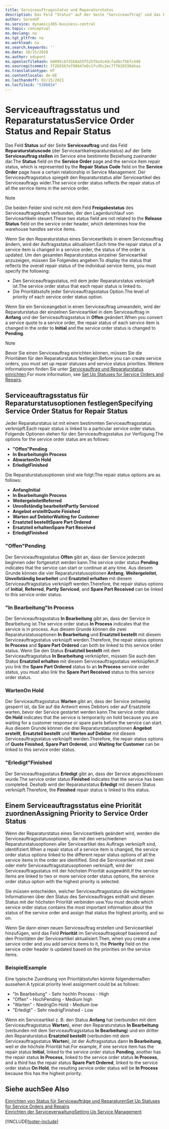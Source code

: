 ```yaml
---
title: Serviceauftragsstatus und Reparaturstatus
description: Das Feld "Status" auf der Seite "Serviceauftrag" und das Feld "Reparaturstatuscode" (der Serviceartikelreparaturstatus) auf der Seite "Serviceauftrag stellen" im Service eine bestimmte Beziehung zueinander dar. Der Serviceauftragsstatus spiegelt den Reparaturstatus aller Serviceartikel des Serviceauftrags wider.
author: SorenGP
ms.service: dynamics365-business-central
ms.topic: conceptual
ms.devlang: na
ms.tgt_pltfrm: na
ms.workload: na
ms.search.keywords: ''
ms.date: 10/15/2020
ms.author: edupont
ms.openlocfilehash: b9095cbfd1b8a55f525f0a3c4dcfad6cf56fc449
ms.sourcegitcommit: ff2b55b7e790447e0c1fcd5c2ec7f7610338ebaa
ms.translationtype: HT
ms.contentlocale: de-DE
ms.lasthandoff: 02/15/2021
ms.locfileid: "5386824"
---
```

# <a name="service-order-status-and-repair-status"></a><span data-ttu-id="75864-104">Serviceauftragsstatus und Reparaturstatus</span><span class="sxs-lookup"><span data-stu-id="75864-104">Service Order Status and Repair Status</span></span>

<span data-ttu-id="75864-105">Das Feld **Status** auf der Seite **Serviceauftrag** und das Feld **Reparaturstatuscode** (der Serviceartikelreparaturstatus) auf der Seite **Serviceauftrag stellen** im Service eine bestimmte Beziehung zueinander dar.</span><span class="sxs-lookup"><span data-stu-id="75864-105">The **Status** field on the **Service Order** page and the service item repair status, which is represented by the **Repair Status Code** field on the **Service Order** page have a certain relationship in Service Management.</span></span> <span data-ttu-id="75864-106">Der Serviceauftragsstatus spiegelt den Reparaturstatus aller Serviceartikel des Serviceauftrags wider.</span><span class="sxs-lookup"><span data-stu-id="75864-106">The service order status reflects the repair status of all the service items in the service order.</span></span>  

> [!NOTE]  
> <span data-ttu-id="75864-107">Die beiden Felder sind nicht mit dem Feld **Freigabestatus** des Serviceauftragskopfs verbunden, der den Lagerdurchlauf von Serviceartikeln steuert.</span><span class="sxs-lookup"><span data-stu-id="75864-107">These two status field are not related to the **Release Status** field on the service order header, which determines how the warehouse handles service items.</span></span>  

<span data-ttu-id="75864-108">Wenn Sie den Reparaturstatus eines Serviceartikels in einem Serviceauftrag ändern, wird der Auftragsstatus aktualisiert.</span><span class="sxs-lookup"><span data-stu-id="75864-108">Each time the repair status of a service item is changed in a service order, the status of the order is updated.</span></span> <span data-ttu-id="75864-109">Um den gesamten Reparaturstatus einzelner Serviceartikel anzuzeigen, müssen Sie Folgendes angeben:</span><span class="sxs-lookup"><span data-stu-id="75864-109">To display the status that reflects the overall repair status of the individual service items, you must specify the following:</span></span>  

* <span data-ttu-id="75864-110">Den Serviceauftragsstatus, mit dem jeder Reparaturstatus verknüpft ist.</span><span class="sxs-lookup"><span data-stu-id="75864-110">The service order status that each repair status is linked to.</span></span>  
* <span data-ttu-id="75864-111">Die Prioritätsstufe jeder Serviceauftragsstatus Option.</span><span class="sxs-lookup"><span data-stu-id="75864-111">The level of priority of each service order status option.</span></span>  

<span data-ttu-id="75864-112">Wenn Sie ein Serviceangebot in einen Serviceauftrag umwandeln, wird der Reparaturstatus der einzelnen Serviceartikel in dem Serviceauftrag in **Anfang** und der Serviceauftragsstatus in **Offen** geändert.</span><span class="sxs-lookup"><span data-stu-id="75864-112">When you convert a service quote to a service order, the repair status of each service item is changed in the order to **Initial** and the service order status is changed to **Pending**.</span></span>  

> [!NOTE]
> <span data-ttu-id="75864-113">Bevor Sie einen Serviceauftrag einrichten können, müssen Sie die Prioritäten für den Reparaturstatus festlegen.</span><span class="sxs-lookup"><span data-stu-id="75864-113">Before you can create service orders, you must set up repair statuses and service status priorities.</span></span> <span data-ttu-id="75864-114">Weitere Informationen finden Sie unter [Serviceauftrag und Reparaturstatus einrichten](service-order-repair-status.md).</span><span class="sxs-lookup"><span data-stu-id="75864-114">For more information, see [Set Up Statuses for Service Orders and Repairs](service-order-repair-status.md).</span></span>

## <a name="specifying-service-order-status-for-repair-status"></a><span data-ttu-id="75864-115">Serviceauftragsstatus für Reparaturstatusoptionen festlegen</span><span class="sxs-lookup"><span data-stu-id="75864-115">Specifying Service Order Status for Repair Status</span></span>

<span data-ttu-id="75864-116">Jeder Reparaturstatus ist mit einem bestimmten Serviceauftragsstatus verknüpft.</span><span class="sxs-lookup"><span data-stu-id="75864-116">Each repair status is linked to a particular service order status.</span></span> <span data-ttu-id="75864-117">Folgende Optionen stehen für den Serviceauftragsstatus zur Verfügung:</span><span class="sxs-lookup"><span data-stu-id="75864-117">The options for the service order status are as follows:</span></span>

* <span data-ttu-id="75864-118">**"Offen"**</span><span class="sxs-lookup"><span data-stu-id="75864-118">**Pending**</span></span>
* <span data-ttu-id="75864-119">**In Bearbeitung**</span><span class="sxs-lookup"><span data-stu-id="75864-119">**In Process**</span></span>
* <span data-ttu-id="75864-120">**Abwarten**</span><span class="sxs-lookup"><span data-stu-id="75864-120">**On Hold**</span></span>
* <span data-ttu-id="75864-121">**Erledigt**</span><span class="sxs-lookup"><span data-stu-id="75864-121">**Finished**</span></span>

<span data-ttu-id="75864-122">Die Reparaturstatusoptionen sind wie folgt:</span><span class="sxs-lookup"><span data-stu-id="75864-122">The repair status options are as follows:</span></span>

* <span data-ttu-id="75864-123">**Anfang**</span><span class="sxs-lookup"><span data-stu-id="75864-123">**Initial**</span></span>
* <span data-ttu-id="75864-124">**In Bearbeitung**</span><span class="sxs-lookup"><span data-stu-id="75864-124">**In Process**</span></span>
* <span data-ttu-id="75864-125">**Weitergeleitet**</span><span class="sxs-lookup"><span data-stu-id="75864-125">**Referred**</span></span>
* <span data-ttu-id="75864-126">**Unvollständig bearbeitet**</span><span class="sxs-lookup"><span data-stu-id="75864-126">**Partly Serviced**</span></span>
* <span data-ttu-id="75864-127">**Angebot erstellt**</span><span class="sxs-lookup"><span data-stu-id="75864-127">**Quote Finished**</span></span>
* <span data-ttu-id="75864-128">**Warten auf Debitor**</span><span class="sxs-lookup"><span data-stu-id="75864-128">**Waiting for Customer**</span></span>
* <span data-ttu-id="75864-129">**Ersatzteil bestellt**</span><span class="sxs-lookup"><span data-stu-id="75864-129">**Spare Part Ordered**</span></span>
* <span data-ttu-id="75864-130">**Ersatzteil erhalten**</span><span class="sxs-lookup"><span data-stu-id="75864-130">**Spare Part Received**</span></span>
* <span data-ttu-id="75864-131">**Erledigt**</span><span class="sxs-lookup"><span data-stu-id="75864-131">**Finished**</span></span>  

### <a name="pending"></a><span data-ttu-id="75864-132">"Offen"</span><span class="sxs-lookup"><span data-stu-id="75864-132">Pending</span></span>

<span data-ttu-id="75864-133">Der Serviceauftragsstatus **Offen** gibt an, dass der Service jederzeit beginnen oder fortgesetzt werden kann.</span><span class="sxs-lookup"><span data-stu-id="75864-133">The service order status **Pending** indicates that the service can start or continue at any time.</span></span> <span data-ttu-id="75864-134">Aus diesem Grunde können die vier Reparaturstatusoptionen **Anfang**, **Weitergeleitet**, **Unvollständig bearbeitet** und **Ersatzteil erhalten** mit diesem Serviceauftragsstatus verknüpft werden.</span><span class="sxs-lookup"><span data-stu-id="75864-134">Therefore, the repair status options of **Initial**, **Referred**, **Partly Serviced**, and **Spare Part Received** can be linked to this service order status.</span></span>  

### <a name="in-process"></a><span data-ttu-id="75864-135">"In Bearbeitung"</span><span class="sxs-lookup"><span data-stu-id="75864-135">In Process</span></span>

<span data-ttu-id="75864-136">Der Serviceauftragsstatus **In Bearbeitung** gibt an, dass der Service in Bearbeitung ist.</span><span class="sxs-lookup"><span data-stu-id="75864-136">The service order status **In Process** indicates that the service is in process.</span></span> <span data-ttu-id="75864-137">Aus diesem Grunde können die zwei Reparaturstatusoptionen **In Bearbeitung** und **Ersatzteil bestellt** mit diesem Serviceauftragsstatus verknüpft werden.</span><span class="sxs-lookup"><span data-stu-id="75864-137">Therefore, the repair status options **In Process** and **Spare Part Ordered** can both be linked to this service order status.</span></span> <span data-ttu-id="75864-138">Wenn Sie den Status **Ersatzteil bestellt** mit dem Serviceauftragsstatus **In Bearbeitung** verknüpfen, müssen Sie auch den Status **Ersatzteil erhalten** mit diesem Serviceauftragsstatus verknüpfen.</span><span class="sxs-lookup"><span data-stu-id="75864-138">If you link the **Spare Part Ordered** status to an **In Process** service order status, you must also link the **Spare Part Received** status to this service order status.</span></span>  

### <a name="on-hold"></a><span data-ttu-id="75864-139">Warten</span><span class="sxs-lookup"><span data-stu-id="75864-139">On Hold</span></span>

<span data-ttu-id="75864-140">Der Serviceauftragsstatus **Warten** gibt an, dass der Service zeitweilig gesperrt ist, da Sie auf die Antwort eines Debitors oder auf Ersatzteile warten, bevor der Service gestartet werden kann.</span><span class="sxs-lookup"><span data-stu-id="75864-140">The service order status **On Hold** indicates that the service is temporarily on hold because you are waiting for a customer response or spare parts before the service can start.</span></span> <span data-ttu-id="75864-141">Aus diesem Grunde können die drei Reparaturstatusoptionen **Angebot erstellt**, **Ersatzteil bestellt** und **Warten auf Debitor** mit diesem Serviceauftragsstatus verknüpft werden.</span><span class="sxs-lookup"><span data-stu-id="75864-141">Therefore, the repair status options of **Quote Finished**, **Spare Part Ordered**, and **Waiting for Customer** can be linked to this service order status.</span></span>  

### <a name="finished"></a><span data-ttu-id="75864-142">"Erledigt"</span><span class="sxs-lookup"><span data-stu-id="75864-142">Finished</span></span>

<span data-ttu-id="75864-143">Der Serviceauftragsstatus **Erledigt** gibt an, dass der Service abgeschlossen wurde.</span><span class="sxs-lookup"><span data-stu-id="75864-143">The service order status **Finished** indicates that the service has been completed.</span></span> <span data-ttu-id="75864-144">Deshalb wird der Reparaturstatus **Erledigt** mit diesem Status verknüpft.</span><span class="sxs-lookup"><span data-stu-id="75864-144">Therefore, the **Finished** repair status is linked to this status.</span></span>  

## <a name="assigning-priority-to-service-order-status"></a><span data-ttu-id="75864-145">Einem Serviceauftragsstatus eine Priorität zuordnen</span><span class="sxs-lookup"><span data-stu-id="75864-145">Assigning Priority to Service Order Status</span></span>

<span data-ttu-id="75864-146">Wenn der Reparaturstatus eines Serviceartikels geändert wird, werden die Serviceauftragsstatusoptionen, die mit den verschiedenen Reparaturstatusoptionen aller Serviceartikel des Auftrags verknüpft sind, identifiziert.</span><span class="sxs-lookup"><span data-stu-id="75864-146">When a repair status of a service item is changed, the service order status options linked to the different repair status options of all the service items in the order are identified.</span></span> <span data-ttu-id="75864-147">Sind die Serviceartikel mit zwei oder mehr Serviceauftragsstatusoptionen verknüpft, wird der Serviceauftragsstatus mit der höchsten Priorität ausgewählt.</span><span class="sxs-lookup"><span data-stu-id="75864-147">If the service items are linked to two or more service order status options, the service order status option with the highest priority is selected.</span></span>  

<span data-ttu-id="75864-148">Sie müssen entscheiden, welcher Serviceauftragsstatus die wichtigsten Informationen über den Status des Serviceauftrages enthält und diesen Status mit der höchsten Priorität verbinden usw.</span><span class="sxs-lookup"><span data-stu-id="75864-148">You must decide which service order status contains the most important information about the status of the service order and assign that status the highest priority, and so on.</span></span>  

<span data-ttu-id="75864-149">Wenn Sie dann einen neuen Serviceauftrag erstellen und Serviceartikel hinzufügen, wird das Feld **Priorität** im Serviceauftragskopf basierend auf den Prioritäten der Serviceartikel aktualisiert.</span><span class="sxs-lookup"><span data-stu-id="75864-149">Then, when you create a new service order and you add service items to it, the **Priority** field on the service order header is updated based on the priorities on the service items.</span></span>  

### <a name="example"></a><span data-ttu-id="75864-150">Beispiel</span><span class="sxs-lookup"><span data-stu-id="75864-150">Example</span></span>

<span data-ttu-id="75864-151">Eine typische Zuordnung von Prioritätsstufen könnte folgendermaßen aussehen:</span><span class="sxs-lookup"><span data-stu-id="75864-151">A typical priority level assignment could be as follows:</span></span>  

* <span data-ttu-id="75864-152">"In Bearbeitung" - Sehr hoch</span><span class="sxs-lookup"><span data-stu-id="75864-152">In Process - High</span></span>  
* <span data-ttu-id="75864-153">"Offen" - Hoch</span><span class="sxs-lookup"><span data-stu-id="75864-153">Pending - Medium high</span></span>  
* <span data-ttu-id="75864-154">"Warten" - Niedrig</span><span class="sxs-lookup"><span data-stu-id="75864-154">On Hold - Medium low</span></span>  
* <span data-ttu-id="75864-155">"Erledigt" - Sehr niedrig</span><span class="sxs-lookup"><span data-stu-id="75864-155">Finished - Low</span></span>  

<span data-ttu-id="75864-156">Wenn ein Serviceartikel z. B. den Status **Anfang** hat (verbunden mit dem Serviceauftragsstatus **Warten**), einer den Reparaturstatus **In Bearbeitung** (verbunden mit dem Serviceauftragsstatus **In Bearbeitung**) und ein dritter den Reparaturstatus **Ersatzteil bestellt** (verbunden mit dem Serviceauftragsstatus **Warten**), ist der Auftragsstatus dann **In Bearbeitung**, weil er die höchste Priorität hat.</span><span class="sxs-lookup"><span data-stu-id="75864-156">For example, if one service item has the repair status **Initial**, linked to the service order status **Pending**, another has the repair status **In Process**, linked to the service order status **In Process**, and a third has the repair status **Spare Part Ordered**, linked to the service order status **On Hold**, the resulting service order status will be **In Process** because this has the highest priority.</span></span>  

## <a name="see-also"></a><span data-ttu-id="75864-157">Siehe auch</span><span class="sxs-lookup"><span data-stu-id="75864-157">See Also</span></span>

[<span data-ttu-id="75864-158">Einrichten von Status für Serviceaufträge und Reparaturen</span><span class="sxs-lookup"><span data-stu-id="75864-158">Set Up Statuses for Service Orders and Repairs</span></span>](service-order-repair-status.md)  
[<span data-ttu-id="75864-159">Einrichten der Serviceverwaltung</span><span class="sxs-lookup"><span data-stu-id="75864-159">Setting Up Service Management</span></span>](service-setup-service.md)  


[!INCLUDE[footer-include](includes/footer-banner.md)]